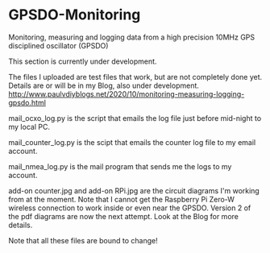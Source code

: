# GPSDO-Monitoring
Monitoring, measuring and logging data from a high precision 10MHz GPS disciplined oscillator (GPSDO)

This section is currently under development.

The files I uploaded are test files that work, but are not completely done yet. 
Details are or will be in my Blog, also under development.  http://www.paulvdiyblogs.net/2020/10/monitoring-measuring-logging-gpsdo.html


mail_ocxo_log.py 
is the script that emails the log file just before mid-night to my local PC.

mail_counter_log.py 
is the scipt that emails the counter log file to my email account.

mail_nmea_log.py 
is the mail program that sends me the logs to my account.

add-on counter.jpg and add-on RPi.jpg are the circuit diagrams I'm working from at the moment.
Note that I cannot get the Raspberry Pi Zero-W wireless connection to work inside or even near the GPSDO. Version 2 of the pdf diagrams are now the next attempt. Look at the Blog for more details.

Note that all these files are bound to change!
